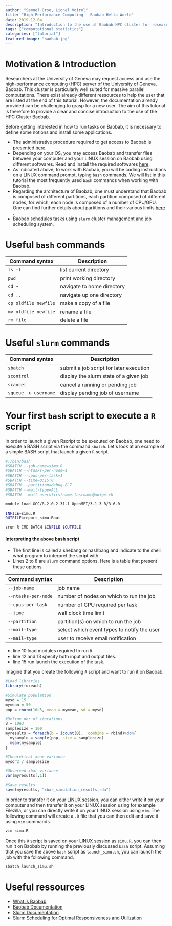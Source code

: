 ```yaml
---
author: "Samuel Orso, Lionel Voirol"
title: "High Performance Computing - Baobab Hello World"
date: 2019-12-04
description: "Introduction to the use of Baobab HPC cluster for researchers"
tags: ["computational statistics"]
categories: ["tutorial"]
featured_image: "baobab.jpg"
---
```


# Motivation & Introduction
Researchers at the University of Geneva may request access and use the high-performance computing (HPC) server of the University of Geneva, Baobab. This cluster is particularly well suited for massive parallel computations. There exist already different ressources to help the user that are listed at the end of this tutorial.
However, the documentation already provided can be challenging to grasp for a new user. The aim of this tutorial is therefore to provide a clear and concise introduction to the use of the HPC Cluster Baobab.

Before getting interested in how to run tasks on Baobab, it is necessary to define some notions and install some applications. 

 * The administrative procedure required to get access to Baobab is presented [here](https://baobab.unige.ch/enduser/src/enduser/access.html#access-baobab).
 * Depending on your OS, you may access Baobab and transfer files between your computer and your LINUX session on Baobab using different softwares. Read and install the required softwares [here](https://baobab.unige.ch/enduser/src/enduser/access.html#access-baobab).
 * As indicated above, to work with Baobab, you will be coding instructions on a LINUX command prompt, typing `bash` commands. We will list in this tutorial the most frequently used `bash` commands when working with Baobab.
 * Regarding the architecture of Baobab, one must understand that Baobab is composed of different partitions, each partition composed of different nodes, for which, each node is composed of a number of CPU/GPU. One can find further details about partitions and their various limits [here](https://baobab.unige.ch/enduser/src/enduser/enduser.html#)
.
 * Baobab schedules tasks using `slurm` cluster management and job scheduling system. 

# Useful `bash` commands

|Command syntax       | Description                  |
|----------------     |  ----------------------------|
|`ls -l`                | list current directory       |
|`pwd`                  | print working directory      |
|`cd ~`                 | navigate to home directory   |
|`cd ..`                | navigate up one directory    |
|`cp oldfile newfile`   | make a copy of a file        |
|`mv oldfile newfile`   | rename a file                |
|`rm file`              | delete a file                |

# Useful `slurm` commands

|Command syntax       | Description                            |
|---------------------| ---------------------------------------|
|`sbatch`               | submit a job script for later execution|
|`scontrol`             | display the slurm state of a given job |
|`scancel`              | cancel a running or pending job        |
|`squeue -u username`   | display pending job of username        |


# Your first `bash` script to execute a `R` script

In order to launch a given Rscript to be executed on Baobab, one need to execute a BASH script via the command `sbatch`. Let's look at an example of a simple BASH script that launch a given `R` script.

```bash
#!/bin/bash
#SBATCH --job-name=simu_R
#SBATCH --ntasks-per-node=1
#SBATCH --cpus-per-task=1
#SBATCH --time=0:15:0
#SBATCH --partition=debug-EL7
#SBATCH --mail-type=ALL
#SBATCH --mail-user=firstname.lastname@unige.ch

module load GCC/8.2.0-2.31.1 OpenMPI/3.1.3 R/3.6.0

INFILE=simu.R
OUTFILE=report_simu.Rout

srun R CMD BATCH $INFILE $OUTFILE
```
#### Interpreting the above bash script
 * The first line is called a shebang or hashbang and indicate to the shell what program to interpret the script with.
 * Lines 2 to 8 are `slurm` command options. Here is a table that present these options.

|Command syntax       | Description                                |
|---------------------| ---------------------------------------    |
|`--job-name`           |job name                                    |
|`--ntasks-per-node`    |number of nodes on which to run the job     |
|`--cpus-per-task`      |number of CPU required per task             |
|`--time`               |wall clock time limit                       |
|`--partition`          |partition(s) on which to run the job        |
|`--mail-type`          |select which event types to notify the user |
|`--mail-type`          |user to receive email notification          |

 * line 10 load modules required to run `R`.
 * line 12 and 13 specify both input and output files.
 * line 15 run launch the execution of the task.

Imagine that you create the following `R` script and want to run it on Baobab:

```r
#Load libraries
library(foreach)

#Simulate population
mysd = 15
mymean = 50
pop = rnorm(10e5, mean = mymean, sd = mysd)

#Define nbr of iterations
B = 10e3
samplesize = 100
myresults = foreach(b = icount(B), .combine = rbind)%do%{
  mysample = sample(pop, size = samplesize)
  mean(mysample)
}

#Theoretical xbar variance
mysd^2 / samplesize

#Observed xbar variance
var(myresults[,1])

#Save results
save(myresults, "xbar_simulation_results.rda")

```

In order to transfer it on your LINUX session, you can either write it on your computer and then transfer it on your LINUX session using for example Filezilla, or you can directly write it on your LINUX session using `vim`. The following command will create a `.R` file that you can then edit and save it using `vim` commands.
```bash
vim simu.R
```
Once this `R` script is saved on your LINUX session as `simu.R`, you can then run it on Baobab by running the previously discussed `bash` script. Assuming that you save the above `bash` script as `launch_simu.sh`, you can launch the job with the following command. 

```bash
sbatch launch_simu.sh
```
# Useful ressources

 * [What is Baobab](https://plone.unige.ch/distic/pub/hpc/baobab_en)
 * [Baobab Documentation](https://baobab.unige.ch/enduser/enduser.html)
 * [Slurm Documentation](https://slurm.schedmd.com/)
 * [Slurm Scheduling for Optimal Responsiveness and Utilization](https://slurm.schedmd.com/SUG14/sched_tutorial.pdf)




